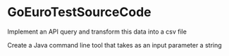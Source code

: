 # GoEuroTestSourceCode
Implement an API query and transform this data into a csv file

Create a Java command line tool that takes as an input parameter a string
